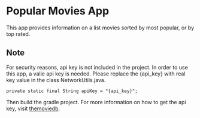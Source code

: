 # Popular Movies App
This app provides information on a list movies sorted by most popular, or by top rated.

## Note
For security reasons, api key is not included in the project. In order to use this app, a valie api
key is needed. Please replace the {api_key} with real key value in the class NetworkUtils.java.

```private static final String apiKey = "{api_key}";```

Then build the gradle project.
For more information on how to get the api key, visit [themoviedb](https://developers.themoviedb.org/3/getting-started/introduction).
